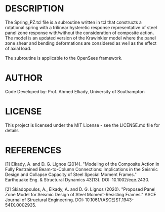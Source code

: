 # DESCRIPTION

The Spring_PZ.tcl file is a subroutine written in tcl that constructs a rotational spring with a trilinear hysteretic response representative of steel panel zone response with/without the consideration of composite action. The model is an updated version of the Krawinkler model where the panel zone shear and bending deformations are considered as well as the effect of axial load.

The subroutine is applicable to the OpenSees framework.

# AUTHOR

Code Developed by: Prof. Ahmed Elkady, University of Southampton

# LICENSE

This project is licensed under the MIT License - see the LICENSE.md file for details

# REFERENCES

[1] Elkady, A. and D. G. Lignos (2014). "Modeling of the Composite Action in Fully Restrained Beam-to-Column Connections: Implications in the Seismic Design and Collapse Capacity of Steel Special Moment Frames." Earthquake Eng. & Structural Dynamics 43(13). DOI: 10.1002/eqe.2430.

[2] Skiadopoulos, A., Elkady, A. and D. G. Lignos (2020). "Proposed Panel Zone Model for Seismic Design of Steel Moment-Resisting Frames." ASCE Journal of Structural Engineering. DOI: 10.1061/(ASCE)ST.1943-541X.0002935. 
